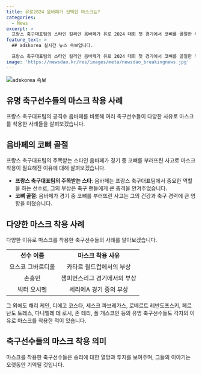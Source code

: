 ```yaml
---
title: 유로2024 음바페가 선택한 마스크는?
categories:
  - News
excerpt: >
  프랑스 축구대표팀의 스타인 킬리안 음바페가 유로 2024 대회 첫 경기에서 코뼈를 골절한 후 얼굴 마스크를 착용할 예정인데, 그런 그의 행동에 대해 이미지와 함께 유명 축구 선수들도 비슷한 경험을 한 사례를 소개했다. 요코 그바르디올과 손흥민, 빅터 오시멘, 해리 케인, 디에고 코스타 등의 사례가 포함되어 있으며, 각각의 마스크 착용 배경도 함께 언급했다.
feature_text: >
  ## adskorea 실시간 뉴스 속보입니다.

  프랑스 축구대표팀의 스타인 킬리안 음바페가 유로 2024 대회 첫 경기에서 코뼈를 골절한 후 얼굴 마스크를 착용할 예정인데, 그런 그의 행동에 대해 이미지와 함께 유명 축구 선수들도 비슷한 경험을 한 사례를 소개했다. 요코 그바르디올과 손흥민, 빅터 오시멘, 해리 케인, 디에고 코스타 등의 사례가 포함되어 있으며, 각각의 마스크 착용 배경도 함께 언급했다.
image: 'https://newsdao.kr/res/images/meta/newsdao_breakingnews.jpg'
---
```


<p><img src="https://newsdao.kr/res/images/meta/newsdao_breakingnews.jpg" alt="adskorea 속보" /></p>

<h2 data-ke-size="size26">유명 축구선수들의 마스크 착용 사례</h2>

<p data-ke-size="size16">프랑스 축구대표팀의 공격수 음바페를 비롯해 여러 축구선수들이 다양한 사유로 마스크를 착용한 사례들을 살펴보겠습니다.</p>

<h2 data-ke-size="size24">음바페의 코뼈 골절</h2>

<p data-ke-size="size16">프랑스 축구대표팀의 주목받는 스타인 음바페가 경기 중 코뼈를 부러뜨린 사고로 마스크 착용이 필요해진 이유에 대해 살펴보겠습니다.</p>

<ul>
    <li><b>프랑스 축구대표팀의 주목받는 스타</b>: 음바페는 프랑스 축구대표팀에서 중요한 역할을 하는 선수로, 그의 부상은 축구 팬들에게 큰 충격을 안겨주었습니다.</li>
    <li><b>코뼈 골절</b>: 음바페가 경기 중 코뼈를 부러뜨린 사고는 그의 건강과 축구 경력에 큰 영향을 미쳤습니다.</li>
</ul>

<h2 data-ke-size="size24">다양한 마스크 착용 사례</h2>

<p data-ke-size="size16">다양한 이유로 마스크를 착용한 축구선수들의 사례를 알아보겠습니다.</p>

<table>
    <tr>
        <td style="text-align: center; height: 17px;"><b>선수 이름</b></td>
        <td style="text-align: center; height: 17px;"><b>마스크 착용 사유</b></td>
    </tr>
    <tr>
        <td style="text-align: center; height: 17px;">요스코 그바르디올</td>
        <td style="text-align: center; height: 17px;">카타르 월드컵에서의 부상</td>
    </tr>
    <tr>
        <td style="text-align: center; height: 17px;">손흥민</td>
        <td style="text-align: center; height: 17px;">챔피언스리그 경기에서의 부상</td>
    </tr>
    <tr>
        <td style="text-align: center; height: 17px;">빅터 오시멘</td>
        <td style="text-align: center; height: 17px;">세리에A 경기 중의 부상</td>
    </tr>
</table>

<p data-ke-size="size16">그 외에도 해리 케인, 디에고 코스타, 세스크 파브레가스, 로베르트 레반도프스키, 페르난도 토레스, 다니엘레 데 로시, 존 테리, 폴 개스코인 등의 유명 축구선수들도 각자의 이유로 마스크를 착용한 적이 있습니다.</p>

<h2 data-ke-size="size24">축구선수들의 마스크 착용 의미</h2>

<p data-ke-size="size16">마스크를 착용한 축구선수들은 승리에 대한 열망과 투지를 보여주며, 그들의 이야기는 오랫동안 기억될 것입니다.</p>

